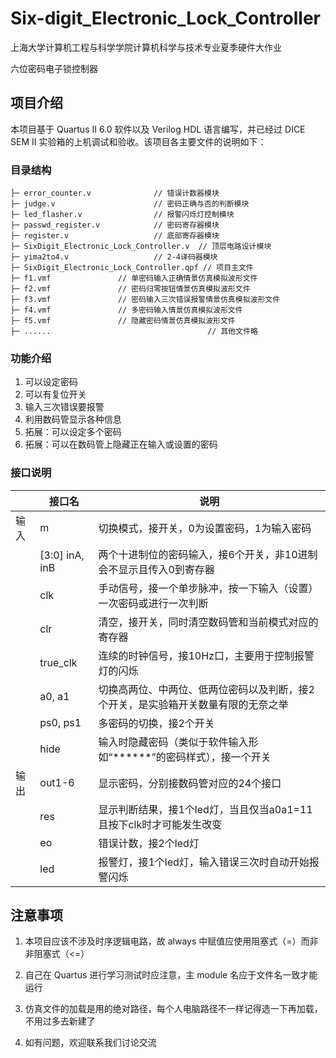 # Six-digit_Electronic_Lock_Controller
上海大学计算机工程与科学学院计算机科学与技术专业夏季硬件大作业

六位密码电子锁控制器

## 项目介绍

本项目基于 Quartus II 6.0 软件以及 Verilog HDL 语言编写，并已经过 DICE SEM II 实验箱的上机调试和验收。该项目各主要文件的说明如下：

### 目录结构

```
├─ error_counter.v              // 错误计数器模块
├─ judge.v                  	// 密码正确与否的判断模块
├─ led_flasher.v               	// 报警闪烁灯控制模块
├─ passwd_register.v            // 密码寄存器模块
├─ register.v                	// 底部寄存器模块
├─ SixDigit_Electronic_Lock_Controller.v  // 顶层电路设计模块
├─ yima2to4.v                	// 2-4译码器模块
├─ SixDigit_Electronic_Lock_Controller.qpf // 项目主文件
├─ f1.vmf				// 单密码输入正确情景仿真模拟波形文件
├─ f2.vmf				// 密码归零按钮情景仿真模拟波形文件
├─ f3.vmf				// 密码输入三次错误报警情景仿真模拟波形文件
├─ f4.vmf				// 多密码输入情景仿真模拟波形文件
├─ f5.vmf				// 隐藏密码情景仿真模拟波形文件
├─ ......                       			// 其他文件略
```

### 功能介绍

1. 可以设定密码
2. 可以有复位开关
3. 输入三次错误要报警
4. 利用数码管显示各种信息
5. 拓展：可以设定多个密码
6. 拓展：可以在数码管上隐藏正在输入或设置的密码

### 接口说明

|      | 接口名          | 说明                                                         |
| ---- | --------------- | ------------------------------------------------------------ |
| 输入 | m               | 切换模式，接开关，0为设置密码，1为输入密码                   |
|      | [3:0]  inA, inB | 两个十进制位的密码输入，接6个开关，非10进制会不显示且传入0到寄存器 |
|      | clk             | 手动信号，接一个单步脉冲，按一下输入（设置）一次密码或进行一次判断 |
|      | clr             | 清空，接开关，同时清空数码管和当前模式对应的寄存器           |
|      | true_clk        | 连续的时钟信号，接10Hz口，主要用于控制报警灯的闪烁           |
|      | a0,  a1         | 切换高两位、中两位、低两位密码以及判断，接2个开关，是实验箱开关数量有限的无奈之举 |
|      | ps0,  ps1       | 多密码的切换，接2个开关                                      |
|      | hide            | 输入时隐藏密码（类似于软件输入形如“\*\*\*\*\*\*”的密码样式），接一个开关 |
| 输出 | out1-6          | 显示密码，分别接数码管对应的24个接口                         |
|      | res             | 显示判断结果，接1个led灯，当且仅当a0a1=11且按下clk时才可能发生改变 |
|      | eo              | 错误计数，接2个led灯                                         |
|      | led             | 报警灯，接1个led灯，输入错误三次时自动开始报警闪烁           |

## 注意事项

1. 本项目应该不涉及时序逻辑电路，故 always 中赋值应使用阻塞式（=）而非非阻塞式（<=）

2. 自己在 Quartus 进行学习测试时应注意，主 module 名应于文件名一致才能运行

3. 仿真文件的加载是用的绝对路径，每个人电脑路径不一样记得选一下再加载，不用过多去新建了

4. 如有问题，欢迎联系我们讨论交流
